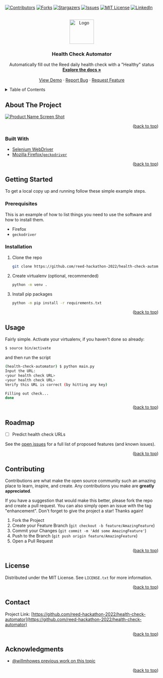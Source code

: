 <div id="top"></div>
<!--
*** Thanks for checking out the Best-README-Template. If you have a suggestion
*** that would make this better, please fork the repo and create a pull request
*** or simply open an issue with the tag "enhancement".
*** Don't forget to give the project a star!
*** Thanks again! Now go create something AMAZING! :D
-->



<!-- PROJECT SHIELDS -->
<!--
*** I'm using markdown "reference style" links for readability.
*** Reference links are enclosed in brackets [ ] instead of parentheses ( ).
*** See the bottom of this document for the declaration of the reference variables
*** for contributors-url, forks-url, etc. This is an optional, concise syntax you may use.
*** https://www.markdownguide.org/basic-syntax/#reference-style-links
-->
[![Contributors][contributors-shield]][contributors-url]
[![Forks][forks-shield]][forks-url]
[![Stargazers][stars-shield]][stars-url]
[![Issues][issues-shield]][issues-url]
[![MIT License][license-shield]][license-url]
[![LinkedIn][linkedin-shield]][linkedin-url]



<!-- PROJECT LOGO -->
<br />
<div align="center">
  <a href="https://github.com/reed-hackathon-2022/health-check-automator">
    <img src="images/logo.png" alt="Logo" width="80" height="80">
  </a>

<h3 align="center">Health Check Automator</h3>

  <p align="center">
    Automatically fill out the Reed daily health check with a "Healthy" status
    <br />
    <a href="https://github.com/reed-hackathon-2022/health-check-automator"><strong>Explore the docs »</strong></a>
    <br />
    <br />
    <a href="https://github.com/reed-hackathon-2022/health-check-automator">View Demo</a>
    ·
    <a href="https://github.com/reed-hackathon-2022/health-check-automator/issues">Report Bug</a>
    ·
    <a href="https://github.com/reed-hackathon-2022/health-check-automator/issues">Request Feature</a>
  </p>
</div>



<!-- TABLE OF CONTENTS -->
<details>
  <summary>Table of Contents</summary>
  <ol>
    <li>
      <a href="#about-the-project">About The Project</a>
      <ul>
        <li><a href="#built-with">Built With</a></li>
      </ul>
    </li>
    <li>
      <a href="#getting-started">Getting Started</a>
      <ul>
        <li><a href="#prerequisites">Prerequisites</a></li>
        <li><a href="#installation">Installation</a></li>
      </ul>
    </li>
    <li><a href="#usage">Usage</a></li>
    <li><a href="#roadmap">Roadmap</a></li>
    <li><a href="#contributing">Contributing</a></li>
    <li><a href="#license">License</a></li>
    <li><a href="#contact">Contact</a></li>
    <li><a href="#acknowledgments">Acknowledgments</a></li>
  </ol>
</details>



<!-- ABOUT THE PROJECT -->
## About The Project

[![Product Name Screen Shot][product-screenshot]](https://example.com)

<p align="right">(<a href="#top">back to top</a>)</p>



### Built With

* [Selenium WebDriver](https://www.selenium.dev/documentation/webdriver/)
* [Mozilla Firefox/`geckodriver`](https://firefox-source-docs.mozilla.org/testing/geckodriver/)

<p align="right">(<a href="#top">back to top</a>)</p>



<!-- GETTING STARTED -->
## Getting Started

To get a local copy up and running follow these simple example steps.

### Prerequisites

This is an example of how to list things you need to use the software and how to install them.
* Firefox
* `geckodriver`

### Installation

1. Clone the repo
   ```sh
   git clone https://github.com/reed-hackathon-2022/health-check-automator.git
   ```
2. Create virtualenv (optional, recommended)
   ```sh
   python -m venv .
   ```
3. Install pip packages
   ```sh
   python -m pip install -r requirements.txt
   ```

<p align="right">(<a href="#top">back to top</a>)</p>



<!-- USAGE EXAMPLES -->
## Usage

Fairly simple. Activate your virtualenv, if you haven't done so already:
```sh
$ source bin/activate
```
and then run the script
```sh
(health-check-automator) $ python main.py
Input the URL:
<your health check URL>
<your health check URL>
Verify this URL is correct (by hitting any key)

Filling out check...
done
```

<p align="right">(<a href="#top">back to top</a>)</p>



<!-- ROADMAP -->
## Roadmap

- [ ] Predict health check URLs

See the [open issues](https://github.com/reed-hackathon-2022/health-check-automator/issues) for a full list of proposed features (and known issues).

<p align="right">(<a href="#top">back to top</a>)</p>



<!-- CONTRIBUTING -->
## Contributing

Contributions are what make the open source community such an amazing place to learn, inspire, and create. Any contributions you make are **greatly appreciated**.

If you have a suggestion that would make this better, please fork the repo and create a pull request. You can also simply open an issue with the tag "enhancement".
Don't forget to give the project a star! Thanks again!

1. Fork the Project
2. Create your Feature Branch (`git checkout -b feature/AmazingFeature`)
3. Commit your Changes (`git commit -m 'Add some AmazingFeature'`)
4. Push to the Branch (`git push origin feature/AmazingFeature`)
5. Open a Pull Request

<p align="right">(<a href="#top">back to top</a>)</p>



<!-- LICENSE -->
## License

Distributed under the MIT License. See `LICENSE.txt` for more information.

<p align="right">(<a href="#top">back to top</a>)</p>



<!-- CONTACT -->
## Contact

Project Link: [https://github.com/reed-hackathon-2022/health-check-automator](https://github.com/reed-hackathon-2022/health-check-automator)

<p align="right">(<a href="#top">back to top</a>)</p>



<!-- ACKNOWLEDGMENTS -->
## Acknowledgments

* [@willmhowes previous work on this topic](https://github.com/willmhowes/reed_auto_health_check)

<p align="right">(<a href="#top">back to top</a>)</p>



<!-- MARKDOWN LINKS & IMAGES -->
<!-- https://www.markdownguide.org/basic-syntax/#reference-style-links -->
[contributors-shield]: https://img.shields.io/github/contributors/reed-hackathon-2022/health-check-automator.svg?style=for-the-badge
[contributors-url]: https://github.com/reed-hackathon-2022/health-check-automator/graphs/contributors
[forks-shield]: https://img.shields.io/github/forks/reed-hackathon-2022/health-check-automator.svg?style=for-the-badge
[forks-url]: https://github.com/reed-hackathon-2022/health-check-automator/network/members
[stars-shield]: https://img.shields.io/github/stars/reed-hackathon-2022/health-check-automator.svg?style=for-the-badge
[stars-url]: https://github.com/reed-hackathon-2022/health-check-automator/stargazers
[issues-shield]: https://img.shields.io/github/issues/reed-hackathon-2022/health-check-automator.svg?style=for-the-badge
[issues-url]: https://github.com/reed-hackathon-2022/health-check-automator/issues
[license-shield]: https://img.shields.io/github/license/reed-hackathon-2022/health-check-automator.svg?style=for-the-badge
[license-url]: https://github.com/reed-hackathon-2022/health-check-automator/blob/master/LICENSE.txt
[linkedin-shield]: https://img.shields.io/badge/-LinkedIn-black.svg?style=for-the-badge&logo=linkedin&colorB=555
[linkedin-url]: https://linkedin.com/in/linkedin_username
[product-screenshot]: images/screenshot.png
